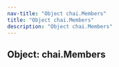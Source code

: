 ```yaml
---
nav-title: "Object chai.Members"
title: "Object chai.Members"
description: "Object chai.Members"
---
```

## Object: chai.Members
